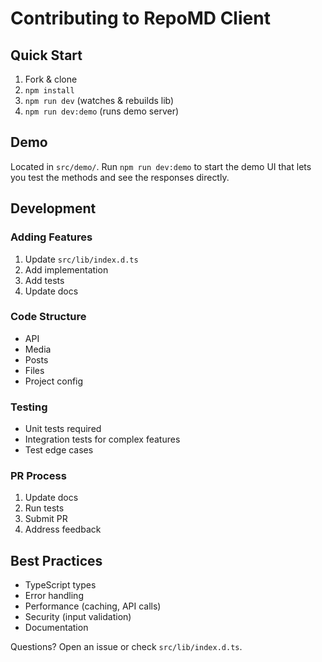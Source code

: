 # Contributing to RepoMD Client

## Quick Start
1. Fork & clone
2. `npm install`
3. `npm run dev` (watches & rebuilds lib)
4. `npm run dev:demo` (runs demo server)

## Demo
Located in `src/demo/`. Run `npm run dev:demo` to start the demo UI that lets you test the methods and see the responses directly.

## Development

### Adding Features
1. Update `src/lib/index.d.ts`
2. Add implementation
3. Add tests
4. Update docs

### Code Structure
- API
- Media
- Posts
- Files
- Project config

### Testing
- Unit tests required
- Integration tests for complex features
- Test edge cases

### PR Process
1. Update docs
2. Run tests
3. Submit PR
4. Address feedback

## Best Practices
- TypeScript types
- Error handling
- Performance (caching, API calls)
- Security (input validation)
- Documentation

Questions? Open an issue or check `src/lib/index.d.ts`. 